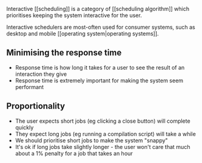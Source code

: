 Interactive [[scheduling]] is a category of [[scheduling algorithm]] which prioritises keeping the system interactive for the user.

Interactive schedulers are most-often used for consumer systems, such as desktop and mobile [[operating system|operating systems]].

## Minimising the response time
- Response time is how long it takes for a user to see the result of an interaction they give
- Response time is extremely important for making the system seem performant

## Proportionality
- The user expects short jobs (eg clicking a close button) will complete quickly
- They expect long jobs (eg running a compilation script) will take a while
- We should prioritise short jobs to make the system "snappy"
- It's ok if long jobs take slightly longer - the user won't care that much about a 1% penalty for a job that takes an hour
